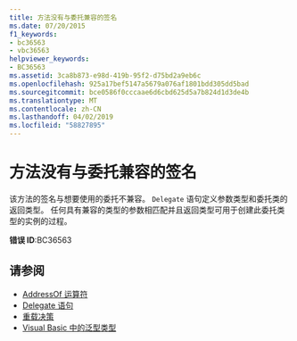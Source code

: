 ```yaml
---
title: 方法没有与委托兼容的签名
ms.date: 07/20/2015
f1_keywords:
- bc36563
- vbc36563
helpviewer_keywords:
- BC36563
ms.assetid: 3ca8b873-e98d-419b-95f2-d75bd2a9eb6c
ms.openlocfilehash: 925a17bef5147a5679a076af1801bdd305dd5bad
ms.sourcegitcommit: bce0586f0cccaae6d6cbd625d5a7b824d1d3de4b
ms.translationtype: MT
ms.contentlocale: zh-CN
ms.lasthandoff: 04/02/2019
ms.locfileid: "58827895"
---
```

# <a name="method-does-not-have-a-signature-compatible-with-the-delegate"></a>方法没有与委托兼容的签名
该方法的签名与想要使用的委托不兼容。 `Delegate` 语句定义参数类型和委托类的返回类型。 任何具有兼容的类型的参数相匹配并且返回类型可用于创建此委托类型的实例的过程。  
  
 **错误 ID**:BC36563  
  
## <a name="see-also"></a>请参阅

- [AddressOf 运算符](../../../visual-basic/language-reference/operators/addressof-operator.md)
- [Delegate 语句](../../../visual-basic/language-reference/statements/delegate-statement.md)
- [重载决策](../../../visual-basic/programming-guide/language-features/procedures/overload-resolution.md)
- [Visual Basic 中的泛型类型](../../../visual-basic/programming-guide/language-features/data-types/generic-types.md)
